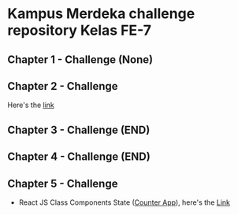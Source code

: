 # Kampus Merdeka challenge repository Kelas FE-7

## Chapter 1 - Challenge (None)

## Chapter 2 - Challenge

Here's the [link](https://github.com/aindrajaya/challenge/blob/main/chapter2-javascript/README.md)

## Chapter 3 - Challenge (END)

## Chapter 4 - Challenge (END)

## Chapter 5 - Challenge

- React JS Class Components State ([Counter App](https://github.com/aindrajaya/challenge/tree/main/chapter5-react-state-management/context/src/Counter)), here's the [Link](https://github.com/aindrajaya/challenge/blob/main/chapter5-react-state-management/context/src/Counter/Quiz.md)
